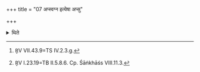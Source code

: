 +++
title = "07 अप्स्वग्न इत्येषा अप्सु"

+++

<details><summary>थिते</summary>

7. The verses containing the word apsu are following: apsvagne...[^1] this is one; (the other is as follows: apsu me somo brāivīt...)[^2].  


[^1]: R̥V VII.43.9=TS IV.2.3.g.  

[^2]: R̥V I.23.19=TB II.5.8.6. Cp. Śāṅkhāśs VIII.11.3.
</details>
